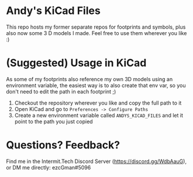# Andy's KiCad Files
This repo hosts my former separate repos for footprints and symbols, plus also now some 3 D models I made. Feel free to use them wherever you like :)

# (Suggested) Usage in KiCad
As some of my footprints also reference my own 3D models using an environment variable, the easiest way is to also create that env var, so you don't need to edit the path in each footprint ;)

1. Checkout the repository wherever you like and copy the full path to it
2. Open KiCad and go to `Preferences -> Configure Paths`
3. Create a new environment variable called `ANDYS_KICAD_FILES` and let it point to the path you just copied

# Questions? Feedback?
Find me in the Intermit.Tech Discord Server (https://discord.gg/WdbAauG), or DM me directly: ezcGman#5096